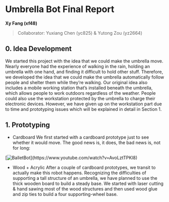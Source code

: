 # Umbrella Bot Final Report 

**Xy Fang (xf48)**

>   Collaborator: Yuxiang Chen (yc825) & Yutong Zou (yz2664)


## 0. Idea Development
We started this project with the idea that we could make the umbrella move. Nearly everyone had the experience of walking in the rain, holding an umbrella with one hand, and finding it difficult to hold other stuff. Therefore, we developed the idea that we could make the umbrella automatically follow people and shelter them while they’re walking. Our original idea also includes a mobile working station that’s installed beneath the umbrella, which allows people to work outdoors regardless of the weather. People could also use the workstation protected by the umbrella to charge their electronic devices. However, we have given up on the workstation part due to time and prototyping issues which will be explained in detail in Section 1.


## 1. Prototyping

*  Cardboard
We first started with a cardboard prototype just to see whether it would move. The good news is, it does, the bad news is, not for long:

[![BalletBot]([https://img.youtube.com/vi/YOUTUBE_VIDEO_ID_HERE/0.jpg](https://github.com/xuanyufang/Mobile_HRI_Lab_Hub/assets/42874337/e757b0fb-856e-4474-87ca-d3cb766eeeb9))](https://www.youtube.com/watch?v=AvoLztTPKl8)


* Wood + Acrylic
After a couple of cardboard prototypes, we transit to actually make this robot happens. Recognizing the difficulties of supporting a tall structure of an umbrella, we have planned to use the thick wooden board to build a steady base. We started with laser cutting & hand sawing most of the wood structures and then used wood glue and zip ties to build a four supporting-wheel base. 
